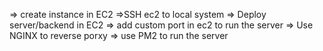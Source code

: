 => create instance in EC2
=>SSH ec2 to local system
=> Deploy server/backend in EC2 
=> add custom port in ec2 to run the server
=> Use NGINX to reverse porxy
=> use PM2 to run the server